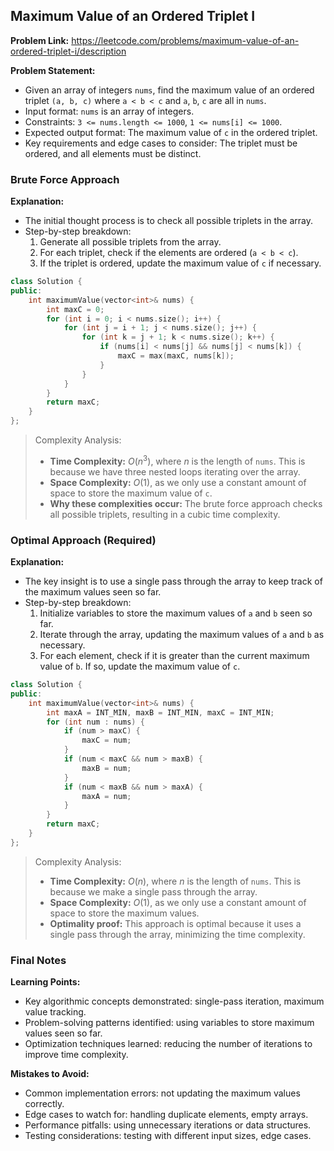 ## Maximum Value of an Ordered Triplet I
**Problem Link:** https://leetcode.com/problems/maximum-value-of-an-ordered-triplet-i/description

**Problem Statement:**
- Given an array of integers `nums`, find the maximum value of an ordered triplet `(a, b, c)` where `a < b < c` and `a`, `b`, `c` are all in `nums`.
- Input format: `nums` is an array of integers.
- Constraints: `3 <= nums.length <= 1000`, `1 <= nums[i] <= 1000`.
- Expected output format: The maximum value of `c` in the ordered triplet.
- Key requirements and edge cases to consider: The triplet must be ordered, and all elements must be distinct.

### Brute Force Approach

**Explanation:**
- The initial thought process is to check all possible triplets in the array.
- Step-by-step breakdown:
  1. Generate all possible triplets from the array.
  2. For each triplet, check if the elements are ordered (`a < b < c`).
  3. If the triplet is ordered, update the maximum value of `c` if necessary.

```cpp
class Solution {
public:
    int maximumValue(vector<int>& nums) {
        int maxC = 0;
        for (int i = 0; i < nums.size(); i++) {
            for (int j = i + 1; j < nums.size(); j++) {
                for (int k = j + 1; k < nums.size(); k++) {
                    if (nums[i] < nums[j] && nums[j] < nums[k]) {
                        maxC = max(maxC, nums[k]);
                    }
                }
            }
        }
        return maxC;
    }
};
```

> Complexity Analysis:
> - **Time Complexity:** $O(n^3)$, where $n$ is the length of `nums`. This is because we have three nested loops iterating over the array.
> - **Space Complexity:** $O(1)$, as we only use a constant amount of space to store the maximum value of `c`.
> - **Why these complexities occur:** The brute force approach checks all possible triplets, resulting in a cubic time complexity.

### Optimal Approach (Required)

**Explanation:**
- The key insight is to use a single pass through the array to keep track of the maximum values seen so far.
- Step-by-step breakdown:
  1. Initialize variables to store the maximum values of `a` and `b` seen so far.
  2. Iterate through the array, updating the maximum values of `a` and `b` as necessary.
  3. For each element, check if it is greater than the current maximum value of `b`. If so, update the maximum value of `c`.

```cpp
class Solution {
public:
    int maximumValue(vector<int>& nums) {
        int maxA = INT_MIN, maxB = INT_MIN, maxC = INT_MIN;
        for (int num : nums) {
            if (num > maxC) {
                maxC = num;
            }
            if (num < maxC && num > maxB) {
                maxB = num;
            }
            if (num < maxB && num > maxA) {
                maxA = num;
            }
        }
        return maxC;
    }
};
```

> Complexity Analysis:
> - **Time Complexity:** $O(n)$, where $n$ is the length of `nums`. This is because we make a single pass through the array.
> - **Space Complexity:** $O(1)$, as we only use a constant amount of space to store the maximum values.
> - **Optimality proof:** This approach is optimal because it uses a single pass through the array, minimizing the time complexity.

### Final Notes

**Learning Points:**
- Key algorithmic concepts demonstrated: single-pass iteration, maximum value tracking.
- Problem-solving patterns identified: using variables to store maximum values seen so far.
- Optimization techniques learned: reducing the number of iterations to improve time complexity.

**Mistakes to Avoid:**
- Common implementation errors: not updating the maximum values correctly.
- Edge cases to watch for: handling duplicate elements, empty arrays.
- Performance pitfalls: using unnecessary iterations or data structures.
- Testing considerations: testing with different input sizes, edge cases.